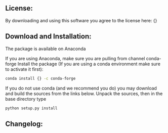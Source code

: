 License:
--------
By downloading and using this software you agree to the license here:
{}

Download and Installation:
--------------------------
The package is available on Anaconda

If you are using Anaconda, make sure you are pulling from channel conda-forge
Install the package (If you are using a conda environment make sure to
activate it first):

```bash
conda install {} -c conda-forge
```
If you do not use conda (and we recommend you do) you may download and build
the sources from the links below.  Unpack the sources, then in the base
directory type

```bash
python setup.py install
```

Changelog:
----------